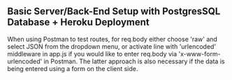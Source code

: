 ## Basic Server/Back-End Setup with PostgresSQL Database + Heroku Deployment

When using Postman to test routes, for req.body either choose 'raw' and select JSON from the dropdown menu, or activate line with 'urlencoded' middleware in app.js if you would like to enter req.body via 'x-www-form-urlencoded' in Postman. The latter approach is also necessary if the data is being entered using a form on the client side.
